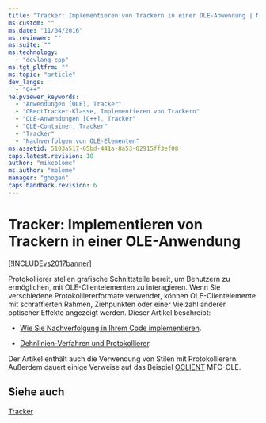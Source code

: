 ```yaml
---
title: "Tracker: Implementieren von Trackern in einer OLE-Anwendung | Microsoft Docs"
ms.custom: ""
ms.date: "11/04/2016"
ms.reviewer: ""
ms.suite: ""
ms.technology: 
  - "devlang-cpp"
ms.tgt_pltfrm: ""
ms.topic: "article"
dev_langs: 
  - "C++"
helpviewer_keywords: 
  - "Anwendungen [OLE], Tracker"
  - "CRectTracker-Klasse, Implementieren von Trackern"
  - "OLE-Anwendungen [C++], Tracker"
  - "OLE-Container, Tracker"
  - "Tracker"
  - "Nachverfolgen von OLE-Elementen"
ms.assetid: 5103a517-65bd-441a-8a53-02915ff3ef08
caps.latest.revision: 10
author: "mikeblome"
ms.author: "mblome"
manager: "ghogen"
caps.handback.revision: 6
---
```

# Tracker: Implementieren von Trackern in einer OLE-Anwendung
[!INCLUDE[vs2017banner](../assembler/inline/includes/vs2017banner.md)]

Protokollierer stellen grafische Schnittstelle bereit, um Benutzern zu ermöglichen, mit OLE\-Clientelementen zu interagieren.  Wenn Sie verschiedene Protokolliererformate verwendet, können OLE\-Clientelemente mit schraffierten Rahmen, Ziehpunkten oder einer Vielzahl anderer optischer Effekte angezeigt werden.  Dieser Artikel beschreibt:  
  
-   [Wie Sie Nachverfolgung in Ihrem Code implementieren](../mfc/how-to-implement-tracking-in-your-code.md).  
  
-   [Dehnlinien\-Verfahren und Protokollierer](../mfc/rubber-banding-and-trackers.md).  
  
 Der Artikel enthält auch die Verwendung von Stilen mit Protokollierern.  Außerdem dauert einige Verweise auf das Beispiel [OCLIENT](../top/visual-cpp-samples.md) MFC\-OLE.  
  
## Siehe auch  
 [Tracker](../mfc/trackers.md)